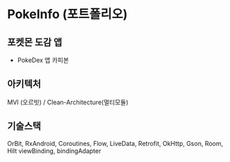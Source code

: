 # PokeInfo (포트폴리오)

## 포켓몬 도감 앱
- PokeDex 앱 카피본

## 아키텍처
MVI (오르빗) / Clean-Architecture(멀티모듈)

## 기술스택
OrBit, RxAndroid, Coroutines, Flow, LiveData, Retrofit, OkHttp, Gson, Room, Hilt
viewBinding, bindingAdapter

